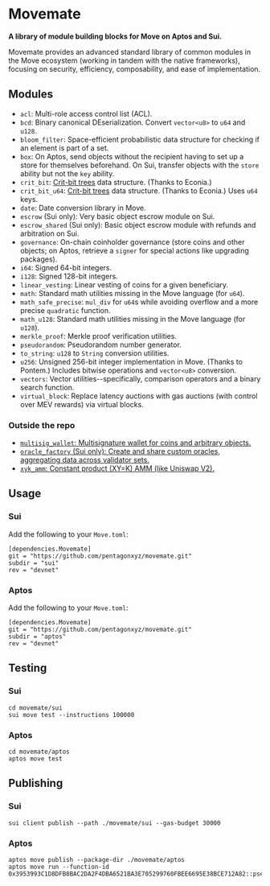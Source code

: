 # Movemate

**A library of module building blocks for Move on Aptos and Sui.**

Movemate provides an advanced standard library of common modules in the Move ecosystem (working in tandem with the native frameworks), focusing on security, efficiency, composability, and ease of implementation.

## Modules

- `acl`: Multi-role access control list (ACL).
- `bcd`: Binary canonical DEserialization. Convert `vector<u8>` to `u64` and `u128`.
- `bloom_filter`: Space-efficient probabilistic data structure for checking if an element is part of a set.
- `box`: On Aptos, send objects without the recipient having to set up a store for themselves beforehand. On Sui, transfer objects with the `store` ability but not the `key` ability.
- `crit_bit`: [Crit-bit trees](https://cr.yp.to/critbit.html) data structure. (Thanks to Econia.)
- `crit_bit_u64`: [Crit-bit trees](https://cr.yp.to/critbit.html) data structure. (Thanks to Econia.) Uses `u64` keys.
- `date`: Date conversion library in Move.
- `escrow` (Sui only): Very basic object escrow module on Sui.
- `escrow_shared` (Sui only): Basic object escrow module with refunds and arbitration on Sui.
- `governance`: On-chain coinholder governance (store coins and other objects; on Aptos, retrieve a `signer` for special actions like upgrading packages).
- `i64`: Signed 64-bit integers.
- `i128`: Signed 128-bit integers.
- `linear_vesting`: Linear vesting of coins for a given beneficiary.
- `math`: Standard math utilities missing in the Move language (for `u64`).
- `math_safe_precise`: `mul_div` for `u64`s while avoiding overflow and a more precise `quadratic` function.
- `math_u128`: Standard math utilities missing in the Move language (for `u128`).
- `merkle_proof`: Merkle proof verification utilities.
- `pseudorandom`: Pseudorandom number generator.
- `to_string`: `u128` to `String` conversion utilities.
- `u256`: Unsigned 256-bit integer implementation in Move. (Thanks to Pontem.) Includes bitwise operations and `vector<u8>` conversion.
- `vectors`: Vector utilities--specifically, comparison operators and a binary search function.
- `virtual_block`: Replace latency auctions with gas auctions (with control over MEV rewards) via virtual blocks.

### Outside the repo

- [`multisig_wallet`: Multisignature wallet for coins and arbitrary objects.](https://github.com/pentagonxyz/multisig-wallet-move)
- [`oracle_factory` (Sui only): Create and share custom oracles, aggregating data across validator sets.](https://github.com/pentagonxyz/move-oracles)
- [`xyk_amm`: Constant product (XY=K) AMM (like Uniswap V2).](https://github.com/pentagonxyz/xyk-amm-move)

## Usage

### Sui

Add the following to your `Move.toml`:

```
[dependencies.Movemate]
git = "https://github.com/pentagonxyz/movemate.git"
subdir = "sui"
rev = "devnet"
```

### Aptos

Add the following to your `Move.toml`:

```
[dependencies.Movemate]
git = "https://github.com/pentagonxyz/movemate.git"
subdir = "aptos"
rev = "devnet"
```

## Testing

### Sui

```
cd movemate/sui
sui move test --instructions 100000
```

### Aptos

```
cd movemate/aptos
aptos move test
```

## Publishing

### Sui

```
sui client publish --path ./movemate/sui --gas-budget 30000
```

### Aptos

```
aptos move publish --package-dir ./movemate/aptos
aptos move run --function-id 0x3953993C1D8DFB8BAC2DA2F4DBA6521BA3E705299760FBEE6695E38BCE712A82::pseudorandom::init
```
